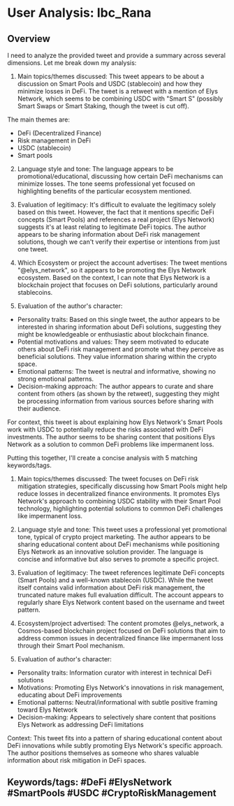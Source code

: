 # User Analysis: Ibc_Rana

## Overview

<think>
I need to analyze the provided tweet and provide a summary across several dimensions. Let me break down my analysis:

1. Main topics/themes discussed:
This tweet appears to be about a discussion on Smart Pools and USDC (stablecoin) and how they minimize losses in DeFi. The tweet is a retweet with a mention of Elys Network, which seems to be combining USDC with "Smart S" (possibly Smart Swaps or Smart Staking, though the tweet is cut off).

The main themes are:
- DeFi (Decentralized Finance)
- Risk management in DeFi
- USDC (stablecoin)
- Smart pools

2. Language style and tone:
The language appears to be promotional/educational, discussing how certain DeFi mechanisms can minimize losses. The tone seems professional yet focused on highlighting benefits of the particular ecosystem mentioned.

3. Evaluation of legitimacy:
It's difficult to evaluate the legitimacy solely based on this tweet. However, the fact that it mentions specific DeFi concepts (Smart Pools) and references a real project (Elys Network) suggests it's at least relating to legitimate DeFi topics. The author appears to be sharing information about DeFi risk management solutions, though we can't verify their expertise or intentions from just one tweet.

4. Which Ecosystem or project the account advertises:
The tweet mentions "@elys_network", so it appears to be promoting the Elys Network ecosystem. Based on the context, I can note that Elys Network is a blockchain project that focuses on DeFi solutions, particularly around stablecoins.

5. Evaluation of the author's character:

- Personality traits: Based on this single tweet, the author appears to be interested in sharing information about DeFi solutions, suggesting they might be knowledgeable or enthusiastic about blockchain finance.
- Potential motivations and values: They seem motivated to educate others about DeFi risk management and promote what they perceive as beneficial solutions. They value information sharing within the crypto space.
- Emotional patterns: The tweet is neutral and informative, showing no strong emotional patterns.
- Decision-making approach: The author appears to curate and share content from others (as shown by the retweet), suggesting they might be processing information from various sources before sharing with their audience.

For context, this tweet is about explaining how Elys Network's Smart Pools work with USDC to potentially reduce the risks associated with DeFi investments. The author seems to be sharing content that positions Elys Network as a solution to common DeFi problems like impermanent loss.

Putting this together, I'll create a concise analysis with 5 matching keywords/tags.
</think>

1. Main topics/themes discussed:
The tweet focuses on DeFi risk mitigation strategies, specifically discussing how Smart Pools might help reduce losses in decentralized finance environments. It promotes Elys Network's approach to combining USDC stability with their Smart Pool technology, highlighting potential solutions to common DeFi challenges like impermanent loss.

2. Language style and tone:
This tweet uses a professional yet promotional tone, typical of crypto project marketing. The author appears to be sharing educational content about DeFi mechanisms while positioning Elys Network as an innovative solution provider. The language is concise and informative but also serves to promote a specific project.

3. Evaluation of legitimacy:
The tweet references legitimate DeFi concepts (Smart Pools) and a well-known stablecoin (USDC). While the tweet itself contains valid information about DeFi risk management, the truncated nature makes full evaluation difficult. The account appears to regularly share Elys Network content based on the username and tweet pattern.

4. Ecosystem/project advertised:
The content promotes @elys_network, a Cosmos-based blockchain project focused on DeFi solutions that aim to address common issues in decentralized finance like impermanent loss through their Smart Pool mechanism.

5. Evaluation of author's character:
- Personality traits: Information curator with interest in technical DeFi solutions
- Motivations: Promoting Elys Network's innovations in risk management, educating about DeFi improvements
- Emotional patterns: Neutral/informational with subtle positive framing toward Elys Network
- Decision-making: Appears to selectively share content that positions Elys Network as addressing DeFi limitations

Context: This tweet fits into a pattern of sharing educational content about DeFi innovations while subtly promoting Elys Network's specific approach. The author positions themselves as someone who shares valuable information about risk mitigation in DeFi spaces.

Keywords/tags: #DeFi #ElysNetwork #SmartPools #USDC #CryptoRiskManagement
---
